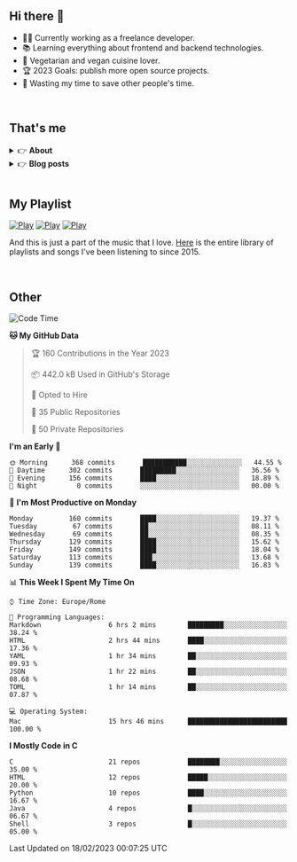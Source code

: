 <h2>Hi there 👋</h2>

- 👨‍💻 Currently working as a freelance developer.
- :books: Learning everything about frontend and backend technologies.
- 🌱 Vegetarian and vegan cuisine lover.
- :trophy: 2023 Goals: publish more open source projects.
- :dart: Wasting my time to save other people's time.

<br>

## That's me
<!-- markdownlint-disable MD033 -->
<details>
    <summary>&#128073 <b>About</b></summary><br/>

<!-- BLOG-POST-LIST:START -->
- 👀 [About me](https://simonemargio.im/about/)
- 🧑‍💻 [Resume](https://simonemargio.im/resume/)
- 🤝 [Polywork](https://www.polywork.com/simonemargio)
<!-- BLOG-POST-LIST:END -->
</details>

<details>
    <summary>&#128073 <b>Blog posts</b></summary><br/>

<!-- BLOG-POST-LIST:START -->
- [LastPass](https://simonemargio.im/blog/lastpass/)
- [Apple Music](https://simonemargio.im/blog/applemusic/)
- [iCloud Keychain](https://simonemargio.im/blog/icloudkeychain/)
- [Digital legacy](https://simonemargio.im/blog/digitallegacy/)
- [Usability](https://simonemargio.im/blog/usability/)
- [Bitwarden](https://simonemargio.im/blog/bitwarden/)
- [About EXIF metadata](https://simonemargio.im/blog/aboutexifmetadata/)
- [Stop using whatsapp](https://simonemargio.im/blog/stopusingwhatsapp/)
- [Password Managers](https://simonemargio.im/blog/managepasswords/)
- [More](https://simonemargio.im/blog/page/2/)
<!-- BLOG-POST-LIST:END -->
</details>

<br>

## My Playlist
[![Play](https://user-images.githubusercontent.com/22590804/173320312-c6ff4952-2d80-4da0-bc86-1a49d009b4a7.jpg)](https://music.apple.com/it/playlist/juice/pl.u-mJy83A8tGBvZWA)
[![Play](https://user-images.githubusercontent.com/22590804/173320788-49695c90-a4c3-48b3-8ac5-f6f4b944955f.jpg)](https://music.apple.com/it/playlist/gym/pl.u-38oWWgbT3gryK0)
[![Play](https://user-images.githubusercontent.com/22590804/173321081-fd673357-e189-4e1d-bf6a-fc8048872de2.jpg)](https://music.apple.com/it/playlist/relax/pl.u-9N9LLp3u27KNLk)

And this is just a part of the music that I love. [Here](https://simonemargio.github.io/music/) is the entire library of playlists and songs I've been listening to since 2015.

<br>

## Other

<!--START_SECTION:waka-->
![Code Time](http://img.shields.io/badge/Code%20Time-389%20hrs%2021%20mins-blue)

**🐱 My GitHub Data** 

> 🏆 160 Contributions in the Year 2023
 > 
> 📦 442.0 kB Used in GitHub's Storage 
 > 
> 💼 Opted to Hire
 > 
> 📜 35 Public Repositories 
 > 
> 🔑 50 Private Repositories  
 > 
**I'm an Early 🐤** 

```text
🌞 Morning      368 commits       ███████████░░░░░░░░░░░░░░   44.55 % 
🌆 Daytime      302 commits       █████████░░░░░░░░░░░░░░░░   36.56 % 
🌃 Evening      156 commits       ████░░░░░░░░░░░░░░░░░░░░░   18.89 % 
🌙 Night          0 commits       ░░░░░░░░░░░░░░░░░░░░░░░░░   00.00 % 

```
📅 **I'm Most Productive on Monday** 

```text
Monday         160 commits       ████░░░░░░░░░░░░░░░░░░░░░   19.37 % 
Tuesday         67 commits       ██░░░░░░░░░░░░░░░░░░░░░░░   08.11 % 
Wednesday       69 commits       ██░░░░░░░░░░░░░░░░░░░░░░░   08.35 % 
Thursday       129 commits       ████░░░░░░░░░░░░░░░░░░░░░   15.62 % 
Friday         149 commits       ████░░░░░░░░░░░░░░░░░░░░░   18.04 % 
Saturday       113 commits       ███░░░░░░░░░░░░░░░░░░░░░░   13.68 % 
Sunday         139 commits       ████░░░░░░░░░░░░░░░░░░░░░   16.83 % 

```


📊 **This Week I Spent My Time On** 

```text
⌚︎ Time Zone: Europe/Rome

💬 Programming Languages: 
Markdown                 6 hrs 2 mins        █████████░░░░░░░░░░░░░░░░   38.24 % 
HTML                     2 hrs 44 mins       ████░░░░░░░░░░░░░░░░░░░░░   17.36 % 
YAML                     1 hr 34 mins        ██░░░░░░░░░░░░░░░░░░░░░░░   09.93 % 
JSON                     1 hr 22 mins        ██░░░░░░░░░░░░░░░░░░░░░░░   08.68 % 
TOML                     1 hr 14 mins        ██░░░░░░░░░░░░░░░░░░░░░░░   07.87 % 

💻 Operating System: 
Mac                      15 hrs 46 mins      █████████████████████████   100.00 % 

```

**I Mostly Code in C** 

```text
C                        21 repos            ████████░░░░░░░░░░░░░░░░░   35.00 % 
HTML                     12 repos            █████░░░░░░░░░░░░░░░░░░░░   20.00 % 
Python                   10 repos            ████░░░░░░░░░░░░░░░░░░░░░   16.67 % 
Java                     4 repos             █░░░░░░░░░░░░░░░░░░░░░░░░   06.67 % 
Shell                    3 repos             █░░░░░░░░░░░░░░░░░░░░░░░░   05.00 % 

```



 Last Updated on 18/02/2023 00:07:25 UTC
<!--END_SECTION:waka-->



